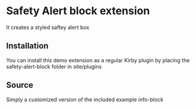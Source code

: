 # Safety Alert block extension

It creates a styled saftey alert box

## Installation

You can install this demo extension as a regular Kirby plugin by placing the safety-alert-block folder in site/plugins

## Source

Simply a customized version of the included example info-block
